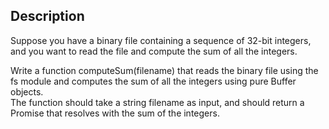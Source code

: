 ## Description
Suppose you have a binary file containing a sequence of 32-bit integers, and you want to read the file and compute the sum of all the integers.  

Write a function computeSum(filename) that reads the binary file using the fs module and computes the sum of all the integers using pure Buffer objects.   
The function should take a string filename as input, and should return a Promise that resolves with the sum of the integers.  
